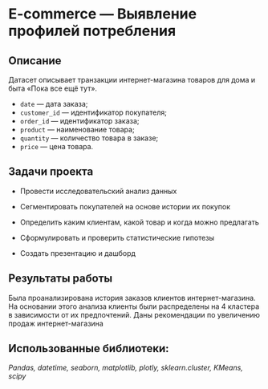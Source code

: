 # E-commerce — Выявление профилей потребления

## Описание

Датасет описывает транзакции интернет-магазина товаров для дома и быта «Пока все ещё тут».

* `date` — дата заказа;
* `customer_id` — идентификатор покупателя;
* `order_id` — идентификатор заказа;
* `product` — наименование товара;
* `quantity` — количество товара в заказе;
* `price` — цена товара.

## Задачи проекта

* Провеcти исследовательский анализ данных

* Сегментировать покупателей на основе истории их покупок

* Определить каким клиентам, какой товар и когда можно предлагать

* Сформулировать и проверить статистические гипотезы

* Создать презентацию и дашборд

## Результаты работы

Была проанализирована история заказов  клиентов интернет-магазина. На основании этого анализа клиенты были распределены на 4 кластера в зависимости от их предпочтений. Даны рекомендации по увеличению продаж интернет-магазина


## Использованные библиотеки:

_Pandas, datetime, seaborn, matplotlib, plotly, sklearn.cluster, KMeans, scipy_
